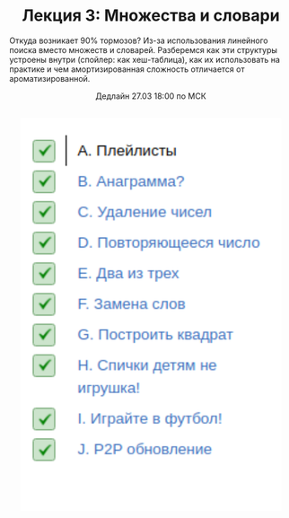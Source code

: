 <h1 align="center">
Лекция 3: Множества и словари
</h1>

<p>
Откуда возникает 90% тормозов? Из-за использования линейного поиска вместо множеств и словарей. Разберемся как эти структуры устроены внутри (спойлер: как хеш-таблица), как их использовать на практике и чем амортизированная сложность отличается от ароматизированной.
</p>

<p align="center">
Дедлайн 27.03 18:00 по МСК
</p>

<br>

<div align="center">
<img src="./docs/img/stat.png" height="700px" /> 
</div>

